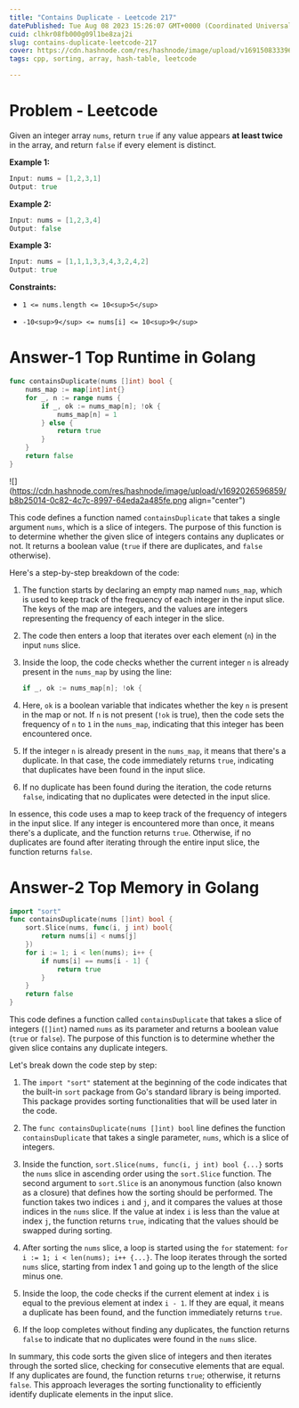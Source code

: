 ```yaml
---
title: "Contains Duplicate - Leetcode 217"
datePublished: Tue Aug 08 2023 15:26:07 GMT+0000 (Coordinated Universal Time)
cuid: clhkr08fb000g09l1be8zaj2i
slug: contains-duplicate-leetcode-217
cover: https://cdn.hashnode.com/res/hashnode/image/upload/v1691508333960/b8466716-db45-4055-a6b6-74bacc77a99b.jpeg
tags: cpp, sorting, array, hash-table, leetcode

---
```


# Problem - Leetcode

Given an integer array `nums`, return `true` if any value appears **at least twice** in the array, and return `false` if every element is distinct.

**Example 1:**

```go
Input: nums = [1,2,3,1]
Output: true
```

**Example 2:**

```go
Input: nums = [1,2,3,4]
Output: false
```

**Example 3:**

```go
Input: nums = [1,1,1,3,3,4,3,2,4,2]
Output: true
```

**Constraints:**

* `1 <= nums.length <= 10<sup>5</sup>`
    
* `-10<sup>9</sup> <= nums[i] <= 10<sup>9</sup>`
    

# Answer-1 Top Runtime in Golang

```go
func containsDuplicate(nums []int) bool {
	nums_map := map[int]int{}
	for _, n := range nums {
		if _, ok := nums_map[n]; !ok {
			nums_map[n] = 1
		} else {
			return true
		}
	}
	return false
}
```

![](https://cdn.hashnode.com/res/hashnode/image/upload/v1692026596859/b8b25014-0c82-4c7c-8997-64eda2a485fe.png align="center")

This code defines a function named `containsDuplicate` that takes a single argument `nums`, which is a slice of integers. The purpose of this function is to determine whether the given slice of integers contains any duplicates or not. It returns a boolean value (`true` if there are duplicates, and `false` otherwise).

Here's a step-by-step breakdown of the code:

1. The function starts by declaring an empty map named `nums_map`, which is used to keep track of the frequency of each integer in the input slice. The keys of the map are integers, and the values are integers representing the frequency of each integer in the slice.
    
2. The code then enters a loop that iterates over each element (`n`) in the input `nums` slice.
    
3. Inside the loop, the code checks whether the current integer `n` is already present in the `nums_map` by using the line:
    
    ```go
    if _, ok := nums_map[n]; !ok {
    ```
    
4. Here, `ok` is a boolean variable that indicates whether the key `n` is present in the map or not. If `n` is not present (`!ok` is true), then the code sets the frequency of `n` to `1` in the `nums_map`, indicating that this integer has been encountered once.
    
5. If the integer `n` is already present in the `nums_map`, it means that there's a duplicate. In that case, the code immediately returns `true`, indicating that duplicates have been found in the input slice.
    
6. If no duplicate has been found during the iteration, the code returns `false`, indicating that no duplicates were detected in the input slice.
    

In essence, this code uses a map to keep track of the frequency of integers in the input slice. If any integer is encountered more than once, it means there's a duplicate, and the function returns `true`. Otherwise, if no duplicates are found after iterating through the entire input slice, the function returns `false`.

# Answer-2 Top Memory in Golang

```go
import "sort"
func containsDuplicate(nums []int) bool {
    sort.Slice(nums, func(i, j int) bool{
        return nums[i] < nums[j]
    })
    for i := 1; i < len(nums); i++ {
        if nums[i] == nums[i - 1] {
            return true
        }
    }
    return false
}
```

This code defines a function called `containsDuplicate` that takes a slice of integers (`[]int`) named `nums` as its parameter and returns a boolean value (`true` or `false`). The purpose of this function is to determine whether the given slice contains any duplicate integers.

Let's break down the code step by step:

1. The `import "sort"` statement at the beginning of the code indicates that the built-in `sort` package from Go's standard library is being imported. This package provides sorting functionalities that will be used later in the code.
    
2. The `func containsDuplicate(nums []int) bool` line defines the function `containsDuplicate` that takes a single parameter, `nums`, which is a slice of integers.
    
3. Inside the function, `sort.Slice(nums, func(i, j int) bool {...}` sorts the `nums` slice in ascending order using the `sort.Slice` function. The second argument to `sort.Slice` is an anonymous function (also known as a closure) that defines how the sorting should be performed. The function takes two indices `i` and `j`, and it compares the values at those indices in the `nums` slice. If the value at index `i` is less than the value at index `j`, the function returns `true`, indicating that the values should be swapped during sorting.
    
4. After sorting the `nums` slice, a loop is started using the `for` statement: `for i := 1; i < len(nums); i++ {...}`. The loop iterates through the sorted `nums` slice, starting from index 1 and going up to the length of the slice minus one.
    
5. Inside the loop, the code checks if the current element at index `i` is equal to the previous element at index `i - 1`. If they are equal, it means a duplicate has been found, and the function immediately returns `true`.
    
6. If the loop completes without finding any duplicates, the function returns `false` to indicate that no duplicates were found in the `nums` slice.
    

In summary, this code sorts the given slice of integers and then iterates through the sorted slice, checking for consecutive elements that are equal. If any duplicates are found, the function returns `true`; otherwise, it returns `false`. This approach leverages the sorting functionality to efficiently identify duplicate elements in the input slice.